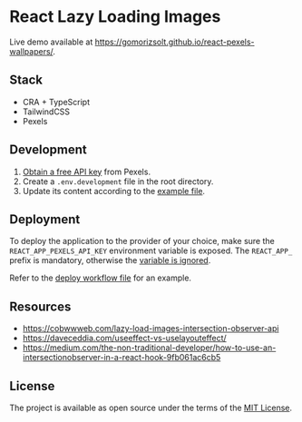 # React Lazy Loading Images

Live demo available at https://gomorizsolt.github.io/react-pexels-wallpapers/.

## Stack
- CRA + TypeScript
- TailwindCSS
- Pexels

## Development

1. [Obtain a free API key](https://www.pexels.com/api/documentation/#authorization) from Pexels.
2. Create a `.env.development` file in the root directory.
3. Update its content according to the [example file](./.env.example).

## Deployment

To deploy the application to the provider of your choice, make sure the `REACT_APP_PEXELS_API_KEY` environment variable is exposed. The `REACT_APP_` prefix is mandatory, otherwise the [variable is ignored](https://create-react-app.dev/docs/adding-custom-environment-variables/).

Refer to the [deploy workflow file](https://github.com/gomorizsolt/react-pexels-wallpapers/blob/5f4ecb8924bca691a21f8aef7c414997d7c871f1/.github/workflows/deploy.yml#L29) for an example.

## Resources
- https://cobwwweb.com/lazy-load-images-intersection-observer-api
- https://daveceddia.com/useeffect-vs-uselayouteffect/
- https://medium.com/the-non-traditional-developer/how-to-use-an-intersectionobserver-in-a-react-hook-9fb061ac6cb5

## License

The project is available as open source under the terms of the [MIT License](http://opensource.org/licenses/MIT).

